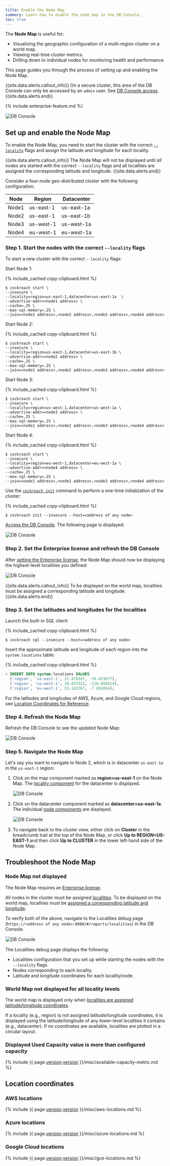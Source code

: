 ```yaml
---
title: Enable the Node Map
summary: Learn how to enable the node map in the DB Console.
toc: true
---
```


The **Node Map** is useful for:

- Visualizing the geographic configuration of a multi-region cluster on a world map.
- Viewing real-time cluster metrics.
- Drilling down to individual nodes for monitoring health and performance.

This page guides you through the process of setting up and enabling the Node Map.

{{site.data.alerts.callout_info}}
On a secure cluster, this area of the DB Console can only be accessed by an `admin` user. See [DB Console access](ui-overview.html#db-console-access).
{{site.data.alerts.end}}

{% include enterprise-feature.md %}

<img src="{{ 'images/v21.1/ui-node-map-navigation3.png' | relative_url }}" alt="DB Console" style="border:1px solid #eee;max-width:100%" />

## Set up and enable the Node Map

To enable the Node Map, you need to start the cluster with the correct [`--locality`](cockroach-start.html#locality) flags and assign the latitude and longitude for each locality.

{{site.data.alerts.callout_info}}
The Node Map will not be displayed until *all* nodes are started with the correct `--locality` flags and all localities are assigned the corresponding latitude and longitude.
{{site.data.alerts.end}}

Consider a four-node geo-distributed cluster with the following configuration:

|  Node | Region | Datacenter |
|  ------ | ------ | ------ |
|  Node1 | us-east-1 | us-east-1a |
|  Node2 | us-east-1 | us-east-1b |
|  Node3 | us-west-1 | us-west-1a |
|  Node4 | eu-west-1 | eu-west-1a |

### Step 1. Start the nodes with the correct `--locality` flags

To start a new cluster with the correct `--locality` flags:

Start Node 1:

{% include_cached copy-clipboard.html %}
~~~
$ cockroach start \
--insecure \
--locality=region=us-east-1,datacenter=us-east-1a  \
--advertise-addr=<node1 address> \
--cache=.25 \
--max-sql-memory=.25 \
--join=<node1 address>,<node2 address>,<node3 address>,<node4 address>
~~~

Start Node 2:

{% include_cached copy-clipboard.html %}
~~~
$ cockroach start \
--insecure \
--locality=region=us-east-1,datacenter=us-east-1b \
--advertise-addr=<node2 address> \
--cache=.25 \
--max-sql-memory=.25 \
--join=<node1 address>,<node2 address>,<node3 address>,<node4 address>
~~~

Start Node 3:

{% include_cached copy-clipboard.html %}
~~~
$ cockroach start \
--insecure \
--locality=region=us-west-1,datacenter=us-west-1a \
--advertise-addr=<node3 address> \
--cache=.25 \
--max-sql-memory=.25 \
--join=<node1 address>,<node2 address>,<node3 address>,<node4 address>
~~~

Start Node 4:

{% include_cached copy-clipboard.html %}
~~~
$ cockroach start \
--insecure \
--locality=region=eu-west-1,datacenter=eu-west-1a \
--advertise-addr=<node4 address> \
--cache=.25 \
--max-sql-memory=.25 \
--join=<node1 address>,<node2 address>,<node3 address>,<node4 address>
~~~

Use the [`cockroach init`](cockroach-init.html) command to perform a one-time initialization of the cluster:

{% include_cached copy-clipboard.html %}
~~~ shell
$ cockroach init --insecure --host=<address of any node>
~~~

[Access the DB Console](ui-overview.html#db-console-access). The following page is displayed:

<img src="{{ 'images/v21.1/ui-node-map-before-license.png' | relative_url }}" alt="DB Console" style="border:1px solid #eee;max-width:100%" />

### Step 2. Set the Enterprise license and refresh the DB Console

After [setting the Enterprise license](enterprise-licensing.html), the Node Map should now be displaying the highest-level localities you defined:

<img src="{{ 'images/v21.1/ui-node-map-after-license.png' | relative_url }}" alt="DB Console" style="border:1px solid #eee;max-width:100%" />

{{site.data.alerts.callout_info}}
To be displayed on the world map, localities must be assigned a corresponding latitude and longitude.
{{site.data.alerts.end}}

### Step 3. Set the latitudes and longitudes for the localities

Launch the built-in SQL client:

{% include_cached copy-clipboard.html %}
~~~ shell
$ cockroach sql --insecure --host=<address of any node>
~~~

Insert the approximate latitude and longitude of each region into the `system.locations` table:

{% include_cached copy-clipboard.html %}
~~~ sql
> INSERT INTO system.locations VALUES
  ('region', 'us-east-1', 37.478397, -76.453077),
  ('region', 'us-west-1', 38.837522, -120.895824),
  ('region', 'eu-west-1', 53.142367, -7.692054);
~~~

For the latitudes and longitudes of AWS, Azure, and Google Cloud regions, see [Location Coordinates for Reference](#location-coordinates).

### Step 4. Refresh the Node Map

Refresh the DB Console to see the updated Node Map:

<img src="{{ 'images/v21.1/ui-node-map-complete.png' | relative_url }}" alt="DB Console" style="border:1px solid #eee;max-width:100%" />

### Step 5. Navigate the Node Map

Let's say you want to navigate to Node 2, which is in datacenter `us-east-1a` in the `us-east-1` region:

1. Click on the map component marked as **region=us-east-1** on the Node Map. The [locality component](ui-cluster-overview-page.html#locality-component) for the datacenter is displayed.

	<img src="{{ 'images/v21.1/ui-node-map-navigation1.png' | relative_url }}" alt="DB Console" style="border:1px solid #eee;max-width:100%" />

1. Click on the datacenter component marked as **datacenter=us-east-1a**. The individual [node components](ui-cluster-overview-page.html#node-component) are displayed.

	<img src="{{ 'images/v21.1/ui-node-map-navigation2.png' | relative_url }}" alt="DB Console" style="border:1px solid #eee;max-width:100%" />

1. To navigate back to the cluster view, either click on **Cluster** in the breadcrumb trail at the top of the Node Map, or click **Up to REGION=US-EAST-1** and then click **Up to CLUSTER** in the lower left-hand side of the Node Map.

## Troubleshoot the Node Map

### Node Map not displayed

The Node Map requires an [Enterprise license](enterprise-licensing.html).

All nodes in the cluster must be assigned [localities](cockroach-start.html#locality). To be displayed on the world map, localities must be [assigned a corresponding latitude and longitude](#step-3-set-the-latitudes-and-longitudes-for-the-localities).

To verify both of the above, navigate to the Localities debug page (`https://<address of any node>:8080/#/reports/localities`) in the DB Console.

<img src="{{ 'images/v21.1/ui-localities-debug.png' | relative_url }}" alt="DB Console" style="border:1px solid #eee;max-width:100%" />

The Localities debug page displays the following:

- Localities configuration that you set up while starting the nodes with the `--locality` flags.
- Nodes corresponding to each locality.
- Latitude and longitude coordinates for each locality/node.

### World Map not displayed for all locality levels

The world map is displayed only when [localities are assigned latitude/longitude coordinates](#step-3-set-the-latitudes-and-longitudes-for-the-localities).

If a locality (e.g., region) is not assigned latitude/longitude coordinates, it is displayed using the latitude/longitude of any lower-level localities it contains (e.g., datacenter). If no coordinates are available, localities are plotted in a circular layout.

### Displayed Used Capacity value is more than configured capacity

{% include {{ page.[version](cluster-settings.html#setting-version).[version](cluster-settings.html#setting-version) }}/misc/available-capacity-metric.md %}

## Location coordinates

### AWS locations

{% include {{ page.[version](cluster-settings.html#setting-version).[version](cluster-settings.html#setting-version) }}/misc/aws-locations.md %}

### Azure locations

{% include {{ page.[version](cluster-settings.html#setting-version).[version](cluster-settings.html#setting-version) }}/misc/azure-locations.md %}

### Google Cloud locations

{% include {{ page.[version](cluster-settings.html#setting-version).[version](cluster-settings.html#setting-version) }}/misc/gce-locations.md %}
